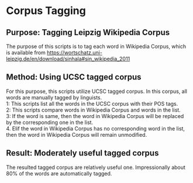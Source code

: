 # Corpus Tagging 
## Purpose: Tagging Leipzig Wikipedia Corpus 
The purpose of this scripts is to tag each word in Wikipedia Corpus, which is available from https://wortschatz.uni-leipzig.de/en/download/sinhala#sin_wikipedia_2011
## Method: Using UCSC tagged corpus
For this purpose, this scripts utilize UCSC tagged corpus. In this corpus, all words are manually tagged by linguists.  
1: This scripts list all the words in the UCSC corpus with their POS tags.  
2: This scripts compare words in Wikipedia Corpus and words in the list.  
3: If the word is same, then the word in Wikipedia Corpus will be replaced by the corresponding one in the list.  
4. Elif the word in Wikipedia Corpus has no corresponding word in the list, then the word in Wikipedia Corpus will remain unmodified.  
## Result: Moderately useful tagged corpus
The resulted tagged corpus are relatively useful one. Impressionally about 80% of the words are automatically tagged.
